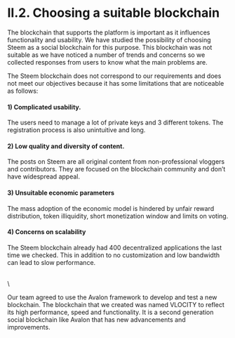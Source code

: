 # II.2. Choosing a suitable blockchain

The blockchain that supports the platform is important as it influences functionality and usability. We have studied the possibility of choosing Steem as a social blockchain for this purpose. This blockchain was not suitable as we have noticed a number of trends and concerns so we collected responses from users to know what the main problems are.

The Steem blockchain does not correspond to our requirements and does not meet our objectives because it has some limitations that are noticeable as follows:

#### 1) Complicated usability.

The users need to manage a lot of private keys and 3 different tokens. The registration process is also unintuitive and long.

#### 2) Low quality and diversity of content.

The posts on Steem are all original content from non-professional vloggers and contributors. They are focused on the blockchain community and don’t have widespread appeal.

#### 3) Unsuitable economic parameters

The mass adoption of the economic model is hindered by unfair reward distribution, token illiquidity, short monetization window and limits on voting.

#### 4) Concerns on scalability

The Steem blockchain already had 400 decentralized applications the last time we checked. This in addition to no customization and low bandwidth can lead to slow performance.

\
\


Our team agreed to use the Avalon framework to develop and test a new blockchain. The blockchain that we created was named VLOCITY to reflect its high performance, speed and functionality. It is a second generation social blockchain like Avalon that has new advancements and improvements.
